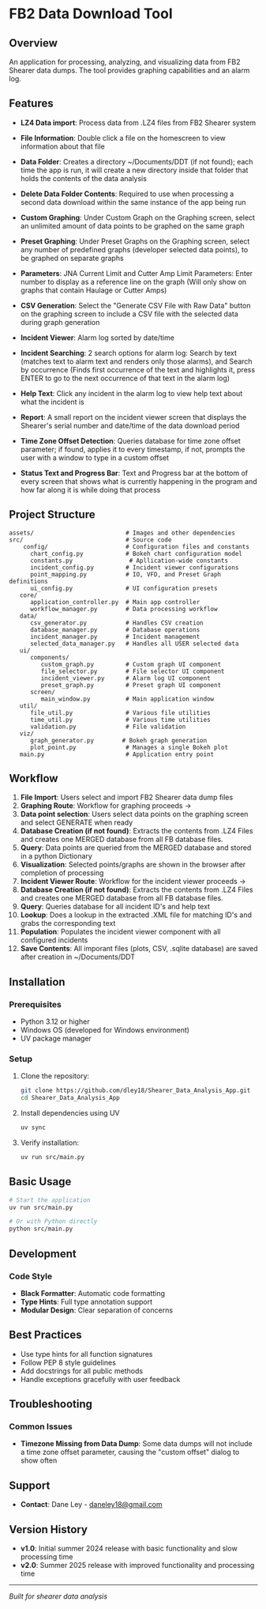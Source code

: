 # FB2 Data Download Tool

## Overview
An application for processing, analyzing, and visualizing data from FB2 Shearer data dumps.
The tool provides graphing capabilities and an alarm log. 

## Features
- **LZ4 Data import**: Process data from .LZ4 files from FB2 Shearer system

- **File Information**: Double click a file on the homescreen to view information about that file

- **Data Folder**: Creates a directory ~/Documents/DDT (if not found); each time the app is run, it will create a new directory inside that folder that holds the contents of the data analysis

- **Delete Data Folder Contents**: Required to use when processing a second data download within the same instance of the app being run

- **Custom Graphing**: Under Custom Graph on the Graphing screen, select an unlimited amount of data points to be graphed on the same graph

- **Preset Graphing**: Under Preset Graphs on the Graphing screen, select any number of predefined graphs (developer selected data points), to be graphed on separate graphs

- **Parameters**: JNA Current Limit and Cutter Amp Limit Parameters: Enter number to display as a reference line on the graph (Will only show on graphs that contain Haulage or Cutter Amps)

- **CSV Generation**: Select the "Generate CSV File with Raw Data" button on the graphing screen to include a CSV file with the selected data during graph generation

- **Incident Viewer**: Alarm log sorted by date/time

- **Incident Searching**: 2 search options for alarm log: Search by text (matches text to alarm text and renders only those alarms), and Search by occurrence (Finds first occurrence of the text and highlights it, press ENTER to go to the next occurrence of that text in the alarm log)

- **Help Text**: Click any incident in the alarm log to view help text about what the incident is

- **Report**: A small report on the incident viewer screen that displays the Shearer's serial number and date/time of the data download period

- **Time Zone Offset Detection**: Queries database for time zone offset parameter; if found, applies it to every timestamp, if not, prompts the user with a window to type in a custom offset

- **Status Text and Progress Bar**: Text and Progress bar at the bottom of every screen that shows what is currently happening in the program and how far along it is while doing that process


## Project Structure
```
assets/                          # Images and other dependencies
src/                             # Source code
    config/                      # Configuration files and constants
      chart_config.py            # Bokeh chart configuration model
      constants.py                # Apllication-wide constants
      incident_config.py         # Incident viewer configurations
      point_mapping.py           # IO, VFD, and Preset Graph definitions
      ui_config.py               # UI configuration presets 
   core/
      application_controller.py  # Main app controller
      workflow_manager.py        # Data processing workflow
   data/
      csv_generator.py           # Handles CSV creation
      database_manager.py        # Database operations
      incident_manager.py        # Incident management
      selected_data_manager.py   # Handles all USER selected data
   ui/
      components/
         custom_graph.py         # Custom graph UI component
         file_selector.py        # File selector UI component
         incident_viewer.py      # Alarm log UI component
         preset_graph.py         # Preset graph UI component
      screen/
         main_window.py          # Main application window
   util/
      file_util.py               # Various file utilities
      time_util.py               # Various time utilities
      validation.py              # File validation
   viz/
      graph_generator.py        # Bokeh graph generation
      plot_point.py              # Manages a single Bokeh plot
   main.py                       # Application entry point
```

## Workflow
1. **File Import**: Users select and import FB2 Shearer data dump files
2. **Graphing Route**: Workflow for graphing proceeds ->
3. **Data point selection**: Users select data points on the graphing screen and select GENERATE when ready
4. **Database Creation (if not found)**: Extracts the contents from .LZ4 Files and creates one MERGED database from all FB database files.
5. **Query**: Data points are queried from the MERGED database and stored in a python Dictionary
6. **Visualization**: Selected points/graphs are shown in the browser after completion of processing
7. **Incident Viewer Route**: Workflow for the incident viewer proceeds ->
8. **Database Creation (if not found)**: Extracts the contents from .LZ4 Files and creates one MERGED database
from all FB database files.
9. **Query**: Queries database for all incident ID's and help text
10. **Lookup**: Does a lookup in the extracted .XML file for matching ID's and grabs the corresponding text
11. **Population**: Populates the incident viewer component with all configured incidents
12. **Save Contents**: All imporant files (plots, CSV, .sqlite database) are saved after creation in 
~/Documents/DDT

## Installation

### Prerequisites
- Python 3.12 or higher
- Windows OS (developed for Windows environment)
- UV package manager

### Setup
1. Clone the repository:
   ```sh
   git clone https://github.com/dley18/Shearer_Data_Analysis_App.git
   cd Shearer_Data_Analysis_App
   ```
2. Install dependencies using UV
   ```sh
   uv sync
   ```
3. Verify installation:
   ```sh
   uv run src/main.py
   ```
## Basic Usage
```sh
# Start the application
uv run src/main.py

# Or with Python directly
python src/main.py
```

## Development

### Code Style
- **Black Formatter**: Automatic code formatting
- **Type Hints**: Full type annotation support
- **Modular Design**: Clear separation of concerns

## Best Practices
- Use type hints for all function signatures
- Follow PEP 8 style guidelines
- Add docstrings for all public methods
- Handle exceptions gracefully with user feedback


## Troubleshooting

### Common Issues
- **Timezone Missing from Data Dump**: Some data dumps will not include a time zone offset parameter, causing the "custom offset" dialog to show often

## Support
- **Contact**: Dane Ley - daneley18@gmail.com

## Version History
- **v1.0**: Initial summer 2024 release with basic functionality and slow processing time
- **v2.0**: Summer 2025 release with improved functionality and processing time

---

*Built for shearer data analysis*
